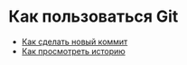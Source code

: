 # Как пользоваться Git
- [Как сделать новый коммит](./commit_help.md)
- [Как просмотреть историю](./log_help.md)